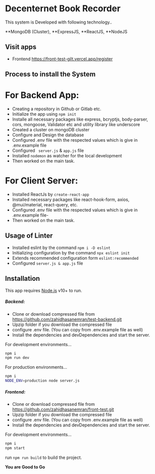 # Decenternet Book Recorder

This system is Developed with following technology..

**MongoDB (Cluster), 
**ExpressJS, 
**ReactJS, 
**NodeJS

## Visit apps
- Frontend https://front-test-gilt.vercel.app/register

## Process to install the System 

# For Backend App: 
- Creating a repository in Github or Gitlab etc.
- Initialize the app using `npm init`
- Installe all necessary packages like express, bcryptjs, body-parser, cors, mongoose, Validator etc and utility library like underscore
- Created a cluster on mongoDB cluster 
- Configure and Design the database 
- Configured .env file with the respected values which is give in .env.example file
- Configured ` server.js` & `app.js` file
- Installed `nodemon` as watcher for the local development
- Then worked on the main task. 


# For Client Server:
- Installed ReactJs by `create-react-app`
- Installed necessary packages like react-hook-form, axios, @mui/material, react-query, etc.
- Configured .env file with the respected values which is give in .env.example file-
- Then worked on the main task. 

## Usage of Linter
- Installed eslint by the command `npm i -D eslint`
- Initializing configuration by the command `npx eslint init`
- Extends recommended configuration form `eslint:recommended `
- Configured `server.js & app.js` file

## Installation

This app requires [Node.js](https://nodejs.org/) v10+ to run.

##### Backend:

- Clone or download compressed file from https://github.com/zahidhasanemran/test-backend.git
- Upzip folder if you download the compressed file
- configure .env file. (You can copy from .env.example file as well)
- Install the dependencies and devDependencies and start the server.

For development environments...

```sh
npm i
npm run dev
```

For production environments...

```sh
npm i
NODE_ENV=production node server.js
```

##### Frontend:

- Clone or download compressed file from https://github.com/zahidhasanemran/front-test.git
- Upzip folder if you download the compressed file
- configure .env file. (You can copy from .env.example file as well)
- Install the dependencies and devDependencies and start the server.

For development environments...

```sh
npm i
npm start
```

run `npm run build` to build the project.

**You are Good to Go**
